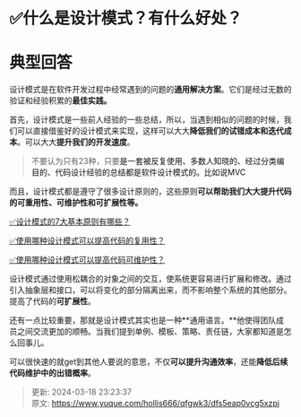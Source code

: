 # ✅什么是设计模式？有什么好处？

# 典型回答


设计模式是在软件开发过程中经常遇到的问题的**通用解决方案**。它们是经过无数的验证和经验积累的**最佳实践。**

<font style="color:rgb(55, 65, 81);background-color:rgb(247, 247, 248);"></font>

首先，设计模式是一些前人经验的一些总结，所以，当遇到相似的问题的时候，我们可以直接借鉴好的设计模式来实现，这样可以大大**降低我们的试错成本和迭代成本**。可以大大**提升我们的开发速度**。



> 不要认为只有23种，只要<font style="color:rgb(18, 18, 18);">是一套被反复使用、多数人知晓的、经过分类编目的、代码设计经验的总结都是软件设计模式的。比如说MVC</font>
>



而且，设计模式都是遵守了很多设计原则的，这些原则**可以帮助我们大大提升代码的可重用性、可维护性和可扩展性等。**



[✅设计模式的7大基本原则有哪些？](https://www.yuque.com/hollis666/qfgwk3/xzem6qp7pl2bson0)



[✅使用哪种设计模式可以提高代码的复用性？](https://www.yuque.com/hollis666/qfgwk3/uyaobsoph3dnqeft)



[✅使用哪种设计模式可以提高代码可维护性？](https://www.yuque.com/hollis666/qfgwk3/gk8q2rgfkwtok10z)



设计模式通过使用松耦合的对象之间的交互，使系统更容易进行扩展和修改。通过引入抽象层和接口，可以将变化的部分隔离出来，而不影响整个系统的其他部分。提高了代码的**可扩展性**。



还有一点比较重要，那就是设计模式其实也是一种**通用语言。**他使得团队成员之间交流更加的顺畅。当我们提到单例、模板、策略、责任链，大家都知道是怎么回事儿。



可以很快速的就get到其他人要说的意思，不仅**可以提升沟通效率**，还能**降低后续代码维护中的出错概率**。



> 更新: 2024-03-18 23:23:37  
> 原文: <https://www.yuque.com/hollis666/qfgwk3/dfs5eap0vcg5xzpi>
